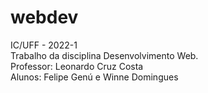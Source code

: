 # webdev
IC/UFF - 2022-1  
Trabalho da disciplina Desenvolvimento Web.  
Professor: Leonardo Cruz Costa  
Alunos: Felipe Genú e Winne Domingues